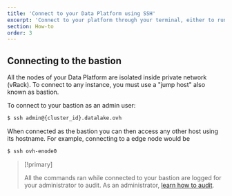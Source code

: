 ```yaml
---
title: 'Connect to your Data Platform using SSH'
excerpt: 'Connect to your platform through your terminal, either to run complex data jobs or to administrate the platform.'
section: How-to
order: 3
---
```


## Connecting to the bastion

All the nodes of your Data Platform are isolated inside private network (vRack).
To connect to any instance, you must use a "jump host" also known as bastion.

To connect to your bastion as an admin user:
```bash
$ ssh admin@{cluster_id}.datalake.ovh
```

When connected as the bastion you can then access any other host using its
hostname. For example, connecting to a edge node would be
```bash
$ ssh ovh-enode0
```


> [!primary]
>
> All the commands ran while connected to your bastion are logged for your administrator to audit.
As an administrator, [learn how to audit](../bastion-audit/guide.en-gb.md).
>
